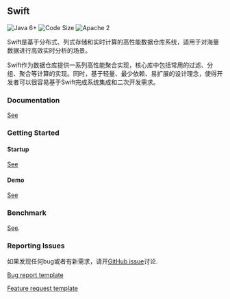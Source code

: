 ## Swift

![Java 6+](https://img.shields.io/badge/java-6+-4c7e9f.svg) ![Code Size](https://img.shields.io/github/languages/code-size/fanruan/intelli-swift-core.svg) ![Apache 2](https://img.shields.io/github/license/fanruan/intelli-swift-core.svg?style=flat)

Swift是基于分布式、列式存储和实时计算的高性能数据仓库系统，适用于对海量数据进行高效实时分析的场景。

Swift作为数据仓库提供一系列高性能聚合实现，核心库中包括常用的过滤、分组、聚合等计算的实现。同时，基于轻量、最少依赖、易扩展的设计理念，使得开发者可以很容易基于Swift完成系统集成和二次开发需求。

### Documentation
[See](docs/query/native_json_api.md)

### Getting Started

#### Startup
[See](docs/start/engine_start.md)

#### Demo
[See](docs/demo.md)

### Benchmark

[See](https://github.com/fanruan/intelli-swift-benchmark).

### Reporting Issues
如果发现任何bug或者有新需求，请开[GitHub issue](https://github.com/fanruan/intelli-swift-core/issues)讨论.

[Bug report template](docs/bug_repo)

[Feature request template](docs/feature_request.md)
